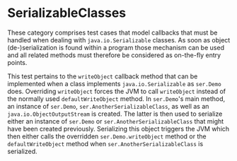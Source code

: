 # SerializableClasses
These category comprises test cases that model callbacks that must be handled when dealing with 
```java.io.Serializable``` classes. As soon as object (de-)serialization is found within a program
those mechanism can be used and all related methods must therefore be considered as on-the-fly
entry points.

[//]: # (MAIN: ser.Demo)
This test pertains to the ```writeObject``` callback method that can be implemented when a class
implements ```java.io.Serializable``` as ```ser.Demo``` does. Overriding ```writeObject``` forces
the JVM to call ```writeObject``` instead of the normally used ```defaultWriteObject``` method. In
```ser.Demo```'s main method, an instance of ```ser.Demo```, ```ser.AnotherSerializableClass```,
as well as an ```java.io.ObjectOutputStream``` is created. The latter is then used to serialize either
an instance of ```ser.Demo``` or ```ser.AnotherSerializableClass``` that might have been created
previously. Serializing this object triggers the JVM which then either calls the overridden 
```ser.Demo.writeObject``` method or the ```defaultWriteObject``` method when 
```ser.AnotherSerializableClass``` is serialized.
